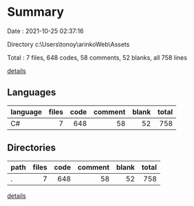 # Summary

Date : 2021-10-25 02:37:16

Directory c:\Users\tonoy\arinkoWeb\Assets

Total : 7 files,  648 codes, 58 comments, 52 blanks, all 758 lines

[details](details.md)

## Languages
| language | files | code | comment | blank | total |
| :--- | ---: | ---: | ---: | ---: | ---: |
| C# | 7 | 648 | 58 | 52 | 758 |

## Directories
| path | files | code | comment | blank | total |
| :--- | ---: | ---: | ---: | ---: | ---: |
| . | 7 | 648 | 58 | 52 | 758 |

[details](details.md)